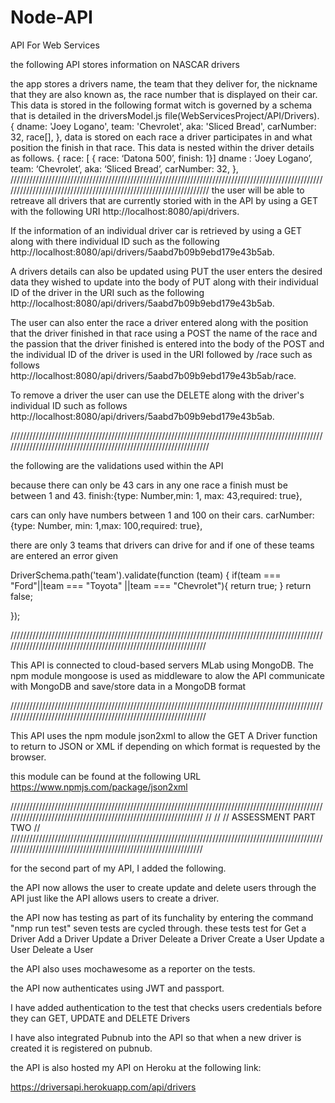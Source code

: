 # Node-API
API For Web Services

the following API stores information on NASCAR drivers

the app stores a drivers name, the team that they deliver for, the nickname that they are also known as, the race number that is displayed on their car. This data is stored in the following format witch is governed by a schema that is detailed in the driversModel.js file(WebServicesProject/API/Drivers). 
  {
            dname: 'Joey Logano',
            team: 'Chevrolet',
            aka: 'Sliced Bread',
            carNumber: 32,
    race[],
       },
data is stored on each race a driver participates in and what position the finish in that race. This data is nested within the driver details as follows.
  {
        race: [ {
                race: ‘Datona 500’,
                finish: 1}]
        dname : ‘Joey Logano’,
        team: ‘Chevrolet’,
        aka: ‘Sliced Bread’,
        carNumber: 32,  },
//////////////////////////////////////////////////////////////////////////////////////////////////////////////////////////////////////////////////////////////////
the user will be able to retreave all drivers that are currently storied with in the API by using a GET with the following URI http://localhost:8080/api/drivers.

If the information of an individual driver car is retrieved by using a GET along with there individual ID such as the following
http://localhost:8080/api/drivers/5aabd7b09b9ebd179e43b5ab.

A drivers details can also be updated using PUT the user enters the desired data they wished to update into the body of PUT along with their individual ID of the driver in the URI such as the following  http://localhost:8080/api/drivers/5aabd7b09b9ebd179e43b5ab.

The user can also enter the race a driver entered along with the position that the driver finished in that race using a POST the name of the race and the passion that the driver finished is entered into the body of the POST and the individual ID of the driver is used in the URI followed by /race such as follows http://localhost:8080/api/drivers/5aabd7b09b9ebd179e43b5ab/race.

To remove a driver the user can use the DELETE along with the driver's individual ID such as follows http://localhost:8080/api/drivers/5aabd7b09b9ebd179e43b5ab.

//////////////////////////////////////////////////////////////////////////////////////////////////////////////////////////////////////////////////////////////////

the following are the validations used within the API 

because there can only be 43 cars in any one race a finish must be between 1 and 43.
finish:{type: Number,min: 1, max: 43,required: true},

cars can only have numbers between 1 and 100 on their cars.
carNumber:  {type: Number,  min: 1,max: 100,required: true},


there are only 3 teams that drivers can drive for and if one of these teams are entered an error given

DriverSchema.path('team').validate(function (team) {
    if(team === "Ford"||team === "Toyota" ||team === "Chevrolet"){
        return true;
    }
    return false;

});


/////////////////////////////////////////////////////////////////////////////////////////////////////////////////////////////////////////////////////////////////


This API is connected to cloud-based servers MLab using MongoDB. The npm module mongoose is used as middleware to alow the API communicate with MongoDB and save/store data in a MongoDB format

/////////////////////////////////////////////////////////////////////////////////////////////////////////////////////////////////////////////////////////////////

This API uses the npm module json2xml to allow the GET A Driver function to return to JSON or XML if depending on which format is requested by the browser. 

this module can be found at the following URL https://www.npmjs.com/package/json2xml


////////////////////////////////////////////////////////////////////////////////////////////////////////////////////////////////////////////////////////////////
//
//
//						ASSESSMENT PART TWO
//
////////////////////////////////////////////////////////////////////////////////////////////////////////////////////////////////////////////////////////////////



for the second part of my API, I added the following.


the API now allows the user to create update and delete users through the API just like the API allows users to create a driver.


the API now has testing as part of its funchality by entering the command "nmp run test" seven tests are cycled through. 
these tests test for 
			Get a Driver
			Add a Driver
			Update a Driver
			Deleate a Driver 
			Create a User
			Update a User
			Deleate a User

the API also uses mochawesome as a reporter on the tests.

the API now authenticates using JWT and passport.

I have added authentication to the test that checks users credentials before they can GET, UPDATE and DELETE Drivers

I have also integrated Pubnub into the API so that when a new driver is created it is registered on pubnub.

the API is also hosted my API on Heroku at the following link:

https://driversapi.herokuapp.com/api/drivers
			























